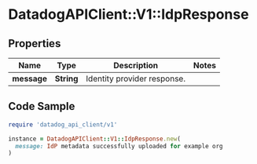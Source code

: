 # DatadogAPIClient::V1::IdpResponse

## Properties

| Name | Type | Description | Notes |
| ---- | ---- | ----------- | ----- |
| **message** | **String** | Identity provider response. |  |

## Code Sample

```ruby
require 'datadog_api_client/v1'

instance = DatadogAPIClient::V1::IdpResponse.new(
  message: IdP metadata successfully uploaded for example org
)
```

